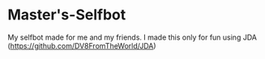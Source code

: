 # Master's-Selfbot
My selfbot made for me and my friends.
I made this only for fun using JDA (https://github.com/DV8FromTheWorld/JDA)
